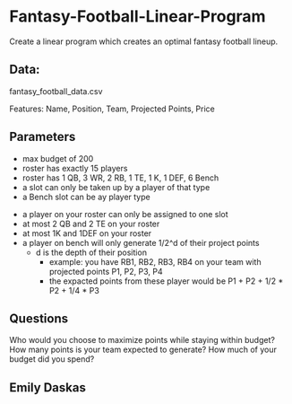 # Fantasy-Football-Linear-Program
Create a linear program which creates an optimal fantasy football lineup.

## Data:

fantasy_football_data.csv

Features: Name, Position, Team, Projected Points, Price

## Parameters
- max budget of 200
- roster has exactly 15 players
- roster has 1 QB, 3 WR, 2 RB, 1 TE, 1 K, 1 DEF, 6 Bench
- a slot can only be taken up by a player of that type
- a Bench slot can be ay player type
* a player on your roster can only be assigned to one slot
* at most 2 QB and 2 TE on your roster
* at most 1K and 1DEF on your roster
* a player on bench will only generate 1/2^d of their project points 
    * d is the depth of their position
        * example: you have RB1, RB2, RB3, RB4 on your team with projected points P1, P2, P3, P4
        * the expacted points from these player would be P1 + P2 + 1/2 * P2 + 1/4 * P3

## Questions
Who would you choose to maximize points while staying within budget?
How many points is your team expected to generate?
How much of your budget did you spend?

## Emily Daskas

